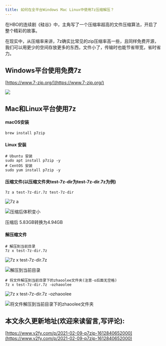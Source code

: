 ```yaml
---
title: 如何在全平台Windows Mac Linux中使用7z压缩解压？
---
```




在HBO的连续剧《硅谷》中，主角写了一个压缩率超高的文件压缩算法，开启了整个精彩的故事。



在现实中，从压缩率来讲，7z确实比常见的zip压缩率高一些，且同样免费开源，我们可以用更少的空间存放更多的东西，文件小了，传输时也能节省带宽，省时省力。



## Windows平台使用免费7z



[https://www.7-zip.org/](https://www.7-zip.org/)

![](https://cdn.fangyuanxiaozhan.com/assets/1612852196174FdiRjkw6.png)



## Mac和Linux平台使用7z

#### macOS安装

```
brew install p7zip
```

#### Linux 安装

```
# Ubuntu 安装
sudo apt install p7zip -y
# CentOS 安装
sudo yum install p7zip -y
```



#### 压缩文件(以压缩文件夹test-7z-dir为test-7z-dir.7z为例)

```
7z a test-7z-dir.7z test-7z-dir
```

![7z a](https://cdn.fangyuanxiaozhan.com/assets/1612853992799wQwYJmib.png)



![压缩后体积变小](https://cdn.fangyuanxiaozhan.com/assets/1612854247178enBG6B7t.png)

压缩后 5.83GB转换为4.94GB

#### 解压缩文件

```
# 解压到当前目录
7z x test-7z-dir.7z
```



![7z x test-7z-dir.7z](https://cdn.fangyuanxiaozhan.com/assets/1612855066997adzBCjHF.png)



![解压到当前目录](https://cdn.fangyuanxiaozhan.com/assets/161285507396315Q5nYfa.png)

```
# 将文件解压到当前目录下的zhaoolee文件夹(注意-o后面无空格)
7z x test-7z-dir.7z -ozhaoolee
```

![7z x test-7z-dir.7z -ozhaoolee](https://cdn.fangyuanxiaozhan.com/assets/1612855106717h1HnbAfk.png)

![将文件解压到当前目录下的zhaoolee文件夹](https://cdn.fangyuanxiaozhan.com/assets/1612854936455zxGGGPWY.png)







## 本文永久更新地址(欢迎来读留言,写评论):

[https://www.v2fy.com/p/2021-02-09-p7zip-1612840652000](https://www.v2fy.com/p/2021-02-09-p7zip-1612840652000)
